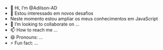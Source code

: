 - 👋 Hi, I’m @Adilson-AD
- 👀 Estou interessado em novos desafios 
- Neste momento estou ampliar os meus conhecimentos em JavaScript 
- 💞️ I’m looking to collaborate on ...
- 📫 How to reach me ...
- 😄 Pronouns: ...
- ⚡ Fun fact: ...

<!---
Adilson-AD/Adilson-AD is a ✨ special ✨ repository because its `README.md` (this file) appears on your GitHub profile.
You can click the Preview link to take a look at your changes.
--->
